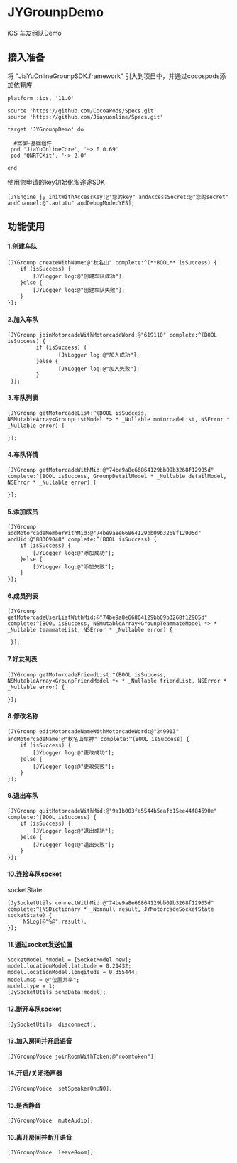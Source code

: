 # JYGrounpDemo

iOS 车友组队Demo

## 接入准备

将 "JiaYuOnlineGrounpSDK.framework" 引入到项目中，并通过cocospods添加依赖库

    platform :ios, '11.0'

    source 'https://github.com/CocoaPods/Specs.git'
    source 'https://github.com/Jiayuonline/Specs.git'

    target 'JYGrounpDemo' do
  
      #驾御-基础组件
     pod 'JiaYuOnlineCore', '~> 0.0.69'
     pod 'QNRTCKit', '~> 2.0'

    end


使用您申请的key初始化淘途途SDK

    [JYEngine jy_initWithAccessKey:@"您的key" andAccessSecret:@"您的secret" andChannel:@"taotutu" andDebugMode:YES];

## 功能使用

#### 1.创建车队

    [JYGrounp createWithName:@"秋名山" complete:^(**BOOL** isSuccess) {
        if (isSuccess) {
            [JYLogger log:@"创建车队成功"];
        }else {
            [JYLogger log:@"创建车队失败"];
        }
    }];
    
#### 2.加入车队

    [JYGrounp joinMotorcadeWithMotorcadeWord:@"619110" complete:^(BOOL isSuccess) {
             if (isSuccess) {
                    [JYLogger log:@"加入成功"];
             }else {
                    [JYLogger log:@"加入失败"];
             }
     }];
        
#### 3.车队列表
    
    [JYGrounp getMotorcadeList:^(BOOL isSuccess, NSMutableArray<GrounpListModel *> * _Nullable motorcadeList, NSError * _Nullable error) {
                
    }];
    
#### 4.车队详情

    [JYGrounp getMotorcadeWithMid:@"74be9a8e66864129bb09b3268f12905d" complete:^(BOOL isSuccess, GrounpDetailModel * _Nullable detailModel, NSError * _Nullable error) {
                
    }];
        
#### 5.添加成员

    [JYGrounp addMotorcadeMemberWithMid:@"74be9a8e66864129bb09b3268f12905d" andUid:@"88309048" complete:^(BOOL isSuccess) {
        if (isSuccess) {
            [JYLogger log:@"添加成功"];
        }else {
            [JYLogger log:@"添加失败"];
        }
    }];
    
#### 6.成员列表
    
    [JYGrounp getMotorcadeUserListWithMid:@"74be9a8e66864129bb09b3268f12905d" complete:^(BOOL isSuccess, NSMutableArray<GrounpTeammateModel *> * _Nullable teammateList, NSError * _Nullable error) {
    
     }];
     
#### 7.好友列表
    
    [JYGrounp getMotorcadeFriendList:^(BOOL isSuccess, NSMutableArray<GrounpFriendModel *> * _Nullable friendList, NSError * _Nullable error) {
    
    }];
    
#### 8.修改名称
    
    [JYGrounp editMotorcadeNameWithMotorcadeWord:@"249913" andMotorcadeName:@"秋名山车神" complete:^(BOOL isSuccess) {
        if (isSuccess) {
            [JYLogger log:@"更改成功"];
        }else {
            [JYLogger log:@"更改失败"];
        }
    }];
    
#### 9.退出车队
    
    [JYGrounp quitMotorcadeWithMid:@"9a1b003fa5544b5eafb15ee44f84590e" complete:^(BOOL isSuccess) {
        if (isSuccess) {
            [JYLogger log:@"退出成功"];
        }else {
            [JYLogger log:@"退出失败"];
        }
    }];
    
#### 10.连接车队socket
socketState
    
    [JySocketUtils connectWithMid:@"74be9a8e66864129bb09b3268f12905d" complete:^(NSDictionary * _Nonnull result, JYMotorcadeSocketState socketState) {
         NSLog(@"%@",result);
    }];
    
#### 11.通过socket发送位置

    SocketModel *model = [SocketModel new];
    model.locationModel.latitude = 0.21432;
    model.locationModel.longitude = 0.355444;
    model.msg = @"位置共享";
    model.type = 1;
    [JySocketUtils sendData:model];
       
#### 12.断开车队socket

    [JySocketUtils  disconnect];
    
#### 13.加入房间并开启语音

    [JYGrounpVoice joinRoomWithToken:@"roomtoken"];
    
#### 14.开启/关闭扬声器

    [JYGrounpVoice  setSpeakerOn:NO];
    
#### 15.是否静音

    [JYGrounpVoice  muteAudio];
    
#### 16.离开房间并断开语音

    [JYGrounpVoice  leaveRoom];

